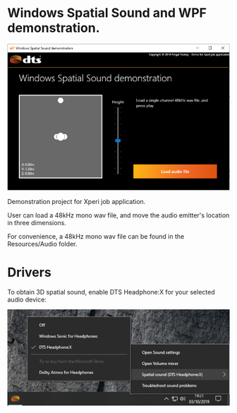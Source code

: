 # Windows Spatial Sound and WPF demonstration.

![Main window screenshot](readme_images/app_screenshot.png)

Demonstration project for Xperi job application.

User can load a 48kHz mono wav file, and move the audio emitter's location in three dimensions.

For convenience, a 48kHz mono wav file can be found in the Resources/Audio folder.

# Drivers
To obtain 3D spatial sound, enable DTS Headphone:X for your selected audio device:

![Main window screenshot](readme_images/audio_settings.png)
